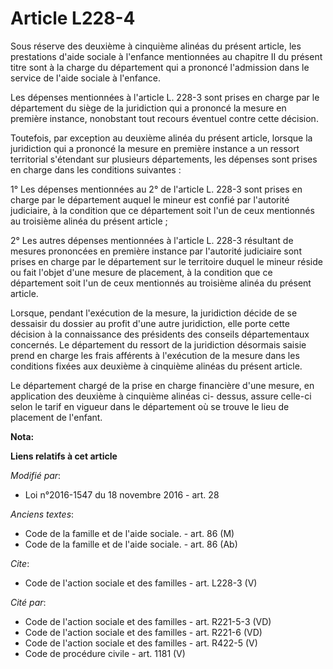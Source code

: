 # Article L228-4

Sous réserve des deuxième à cinquième alinéas du présent article, les prestations d'aide sociale à l'enfance mentionnées au
chapitre II du présent titre sont à la charge du département qui a prononcé l'admission dans le service de l'aide sociale à
l'enfance. 

Les dépenses mentionnées à l'article L. 228-3 sont prises en charge par le département du siège de la juridiction qui a
prononcé la mesure en première instance, nonobstant tout recours éventuel contre cette décision. 

Toutefois, par exception au deuxième alinéa du présent article, lorsque la juridiction qui a prononcé la mesure en première
instance a un ressort territorial s'étendant sur plusieurs départements, les dépenses sont prises en charge dans les
conditions suivantes : 

1° Les dépenses mentionnées au 2° de l'article L. 228-3 sont prises en charge par le département auquel le mineur est confié
par l'autorité judiciaire, à la condition que ce département soit l'un de ceux mentionnés au troisième alinéa du présent
article ; 

2° Les autres dépenses mentionnées à l'article L. 228-3 résultant de mesures prononcées en première instance par l'autorité
judiciaire sont prises en charge par le département sur le territoire duquel le mineur réside ou fait l'objet d'une mesure de
placement, à la condition que ce département soit l'un de ceux mentionnés au troisième alinéa du présent article. 

Lorsque, pendant l'exécution de la mesure, la juridiction décide de se dessaisir du dossier au profit d'une autre
juridiction, elle porte cette décision à la connaissance des présidents des conseils départementaux concernés. Le département
du ressort de la juridiction désormais saisie prend en charge les frais afférents à l'exécution de la mesure dans les
conditions fixées aux deuxième à cinquième alinéas du présent article. 

Le département chargé de la prise en charge financière d'une mesure, en application des deuxième à cinquième alinéas ci-
dessus, assure celle-ci selon le tarif en vigueur dans le département où se trouve le lieu de placement de l'enfant.

**Nota:**



**Liens relatifs à cet article**

_Modifié par_:

  - Loi n°2016-1547 du 18 novembre 2016 - art. 28

_Anciens textes_:

  - Code de la famille et de l'aide sociale. - art. 86 (M)
  - Code de la famille et de l'aide sociale. - art. 86 (Ab)

_Cite_:

  - Code de l'action sociale et des familles - art. L228-3 (V)

_Cité par_:

  - Code de l'action sociale et des familles - art. R221-5-3 (VD)
  - Code de l'action sociale et des familles - art. R221-6 (VD)
  - Code de l'action sociale et des familles - art. R422-5 (V)
  - Code de procédure civile - art. 1181 (V)
